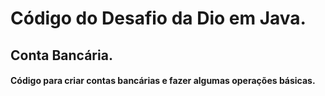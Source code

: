 
# Código do Desafio da Dio em Java.

## Conta Bancária.

#### Código para criar contas bancárias e fazer algumas operações básicas.
